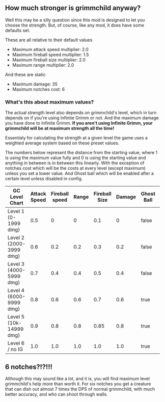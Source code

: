 ## How much stronger is grimmchild anyway?

Well this may be a silly question since this mod is designed to let you choose the strength. But, of course, like any mod, it does have
some defaults set.

These are all relative to their default values
* Maximum attack speed multiplier: 2.0
* Maximum fireball speed multiplier: 1.5
* Maximum fireball size multiplier: 2.0
* Maximum range multiplier: 2.0

And these are static
* Maximum damage: 35
* Maximum notches cost: 6


### What's this about maximum values?

The actual strength level also depends on grimmchild's level, which in turn depends on if you're using Infinite Grimm or not. And the maximum damage you have done to Infinite Grimm. **If you aren't using Infinite Grimm, your grimmchild will be at maximum strength all the time!**

Essentialy for calculating the strength at a given level the game uses a weighted average system based on these preset values.

The numbers below represent the distance from the starting value, where 1 is using the maximum value fully and 0 is using the starting value and anything in between is in between this linearly. With the exception of notches cost which will be the costs at every level (except maximum) unless you set a lower value. And Ghost ball which will be enabled after a certain level unless disabled in config.

| GC Level Chart          | Attack Speed | Fireball speed | Range | Fireball Size | Damage | Ghost Ball | Notches Used |
|-------------------------|--------------|----------------|-------|---------------|--------|------------|--------------|
| Level 1 (0-1999 dmg)    | 0.5          | 0              | 0     | 0.1           | 0      | false      | 3            |
| Level 2 (2000-3999 dmg) | 0.6          | 0.2            | 0.2   | 0.3           | 0.2    | false      | 4            |
| Level 3 (4000-5999 dmg) | 0.7          | 0.4            | 0.4   | 0.5           | 0.4    | false      | 5            |
| Level 4 (6000-9999 dmg) | 0.8          | 0.6            | 0.6   | 0.7           | 0.6    | true       | 6            |
| Level 5 (10k-14999 dmg) | 0.9          | 0.8            | 0.8   | 0.85          | 0.8    | true       | 6            |
| Level 6 / no IG         | 1.0          | 1.0            | 1.0   | 1.0           | 1.0    | true       | 6            |

## 6 notches?!?!!!

Although this may sound like a lot, and it is, you will find maximum level grimmchild's help more than worth it. For six notches you get a creature that can dish out almost 7 times the DPS of normal grimmchild, with much better accuracy, and who can shoot through walls.
